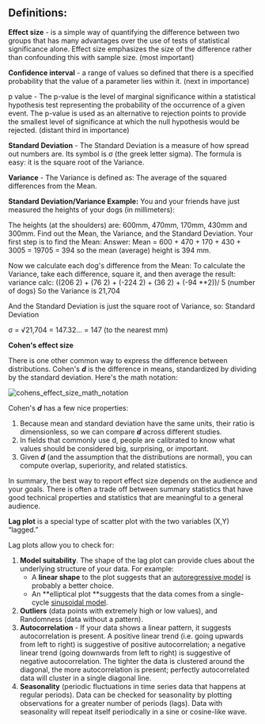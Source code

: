 ## Definitions:

**Effect size** - is a simple way of quantifying the difference between two groups that has many advantages over the use of tests of statistical significance alone. Effect size emphasizes the size of the difference rather than confounding this with sample size. (most important)

**Confidence interval** - a range of values so defined that there is a specified probability that the value of a parameter lies within it. (next in importance)

p value - The p-value is the level of marginal significance within a statistical hypothesis test representing the probability of the occurrence of a given event. The p-value is used as an alternative to rejection points to provide the smallest level of significance at which the null hypothesis would be rejected. (distant third in importance)

**Standard Deviation** - The Standard Deviation is a measure of how spread out numbers are. Its symbol is σ (the greek letter sigma). The formula is easy: it is the square root of the Variance.

**Variance** - The Variance is defined as: The average of the squared differences from the Mean.

**Standard Deviation/Variance Example:** You and your friends have just measured the heights of your dogs (in millimeters):

The heights (at the shoulders) are: 600mm, 470mm, 170mm, 430mm and 300mm. Find out the Mean, the Variance, and the Standard Deviation. Your first step is to find the Mean: Answer: Mean = 600 + 470 + 170 + 430 + 3005 = 19705 = 394 so the mean (average) height is 394 mm.

Now we calculate each dog's difference from the Mean: To calculate the Variance, take each difference, square it, and then average the result: variance calc: ((206 2) + (76 2) + (-224 2) + (36 2) + (-94 **2))/ 5 (number of dogs) So the Variance is 21,704

And the Standard Deviation is just the square root of Variance, so: Standard Deviation

σ = √21,704 = 147.32... = 147 (to the nearest mm)



**Cohen's effect size**

There is one other common way to express the difference between distributions. Cohen's ***d*** is the difference in means, standardized by dividing by the standard deviation. Here's the math notation:

![cohens_effect_size_math_notation](C:\Users\Chrisg\BootCampClasswork\Project-GW\cohens_effect_size_math_notation.png)

Cohen's ***d*** has a few nice properties:

1. Because mean and standard deviation have the same units, their ratio is dimensionless, so we can compare ***d*** across different studies.
2. In fields that commonly use d, people are calibrated to know what values should be considered big, surprising, or important.
3. Given ***d*** (and the assumption that the distributions are normal), you can compute overlap, superiority, and related statistics.

In summary, the best way to report effect size depends on the audience and your goals. There is often a trade off between summary statistics that have good technical properties and statistics that are meaningful to a general audience.



**Lag plot** is a special type of scatter plot with the two variables (X,Y) “lagged.”

Lag plots allow you to check for:

1. **Model suitability**.  The shape of the lag plot can provide clues about the underlying structure of your data. For example:
   - A **linear shape** to the plot suggests that an [autoregressive model](http://www.statisticshowto.com/autoregressive-model/) is probably a better choice.
   - An **elliptical plot **suggests that the data comes from a single-cycle [sinusoidal model](https://en.wikipedia.org/wiki/Sinusoidal_model).
2. **Outliers** (data points with extremely high or low values), and Randomness (data without a pattern).
3. **Autocorrelation** -   If your data shows a linear pattern, it suggests autocorrelation is present. A positive linear trend (i.e. going upwards from left to right) is suggestive of positive autocorrelation; a negative linear trend (going downwards from left to right) is suggestive of negative autocorrelation. The tighter the data is clustered around the diagonal, the more autocorrelation is present; perfectly autocorrelated data will cluster in a single diagonal line.
4. **Seasonality** (periodic fluctuations in time series data that happens at regular periods).  Data can be checked for seasonality by plotting observations for a greater number of periods (lags). Data with seasonality will repeat itself periodically in a sine or cosine-like wave.


